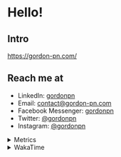 # Hello!

## Intro

<https://gordon-pn.com/>

## Reach me at

- LinkedIn: [gordonpn](https://www.linkedin.com/in/gordonpn/)
- Email: [contact@gordon-pn.com](mailto:contact@gordon-pn.com)
- Facebook Messenger: [gordonpn](https://www.messenger.com/t/Gordonpn)
- Twitter: [@gordonpn](https://twitter.com/Gordonpn)
- Instagram: [@gordonpn](https://www.instagram.com/gordonpn/)

<details>
  <summary>Metrics</summary>

  <img align="center" src="https://github.com/gordonpn/gordonpn/blob/master/github-metrics.svg" alt="GitHub Metrics">

</details>

<details>
  <summary>WakaTime</summary>

  <!--START_SECTION:waka-->
📊 **This Week I Spent My Time On** 

```text
💬 Programming Languages: 
Java                     10 hrs 11 mins      █████████████████░░░░░░░░   69.65 % 
JSON                     1 hr 48 mins        ███░░░░░░░░░░░░░░░░░░░░░░   12.31 % 
XML                      41 mins             █░░░░░░░░░░░░░░░░░░░░░░░░   04.73 % 
Makefile                 30 mins             █░░░░░░░░░░░░░░░░░░░░░░░░   03.48 % 
Brazil Dependency Config 27 mins             █░░░░░░░░░░░░░░░░░░░░░░░░   03.09 % 

🔥 Editors: 
IntelliJ IDEA            14 hrs 25 mins      █████████████████████████   98.48 % 
VS Code                  13 mins             ░░░░░░░░░░░░░░░░░░░░░░░░░   01.52 % 
```


 Last Updated on 14/02/2025 10:23:17 UTC
<!--END_SECTION:waka-->
</details>
